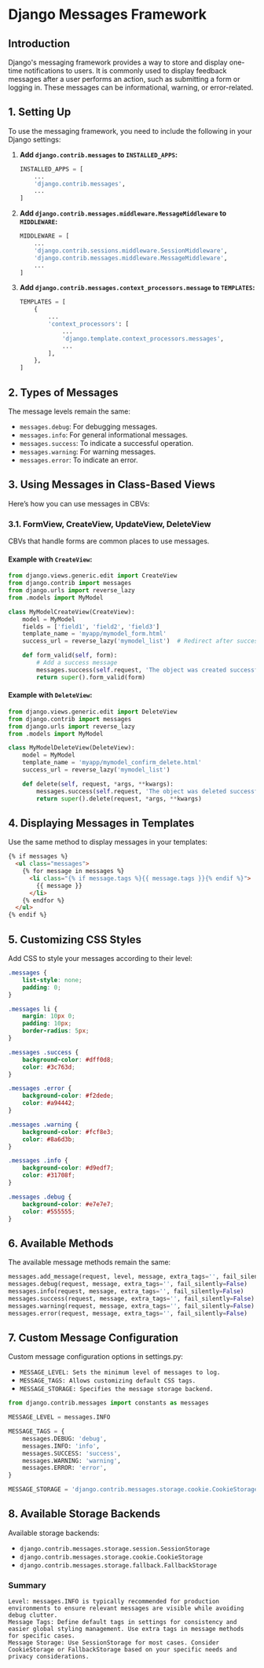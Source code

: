 # Django Messages Framework

## Introduction

Django's messaging framework provides a way to store and display one-time notifications to users. It is commonly used to display feedback messages after a user performs an action, such as submitting a form or logging in. These messages can be informational, warning, or error-related.

## 1. Setting Up

To use the messaging framework, you need to include the following in your Django settings:

1. **Add `django.contrib.messages` to `INSTALLED_APPS`:**

    ```python
    INSTALLED_APPS = [
        ...
        'django.contrib.messages',
        ...
    ]
    ```

2. **Add `django.contrib.messages.middleware.MessageMiddleware` to `MIDDLEWARE`:**

    ```python
    MIDDLEWARE = [
        ...
        'django.contrib.sessions.middleware.SessionMiddleware',
        'django.contrib.messages.middleware.MessageMiddleware',
        ...
    ]
    ```

3. **Add `django.contrib.messages.context_processors.message` to `TEMPLATES`:**

    ```python
    TEMPLATES = [
        {
            ...
            'context_processors': [
                ...
                'django.template.context_processors.messages',
                ...
            ],
        },
    ]
    ```


## 2. Types of Messages

The message levels remain the same:

- `messages.debug`: For debugging messages.
- `messages.info`: For general informational messages.
- `messages.success`: To indicate a successful operation.
- `messages.warning`: For warning messages.
- `messages.error`: To indicate an error.

## 3. Using Messages in Class-Based Views

Here’s how you can use messages in CBVs:

### 3.1. FormView, CreateView, UpdateView, DeleteView

CBVs that handle forms are common places to use messages.

#### Example with `CreateView`:

```python
from django.views.generic.edit import CreateView
from django.contrib import messages
from django.urls import reverse_lazy
from .models import MyModel

class MyModelCreateView(CreateView):
    model = MyModel
    fields = ['field1', 'field2', 'field3']
    template_name = 'myapp/mymodel_form.html'
    success_url = reverse_lazy('mymodel_list')  # Redirect after success

    def form_valid(self, form):
        # Add a success message
        messages.success(self.request, 'The object was created successfully.')
        return super().form_valid(form)
```

#### Example with `DeleteView`:
```python
from django.views.generic.edit import DeleteView
from django.contrib import messages
from django.urls import reverse_lazy
from .models import MyModel

class MyModelDeleteView(DeleteView):
    model = MyModel
    template_name = 'myapp/mymodel_confirm_delete.html'
    success_url = reverse_lazy('mymodel_list')

    def delete(self, request, *args, **kwargs):
        messages.success(self.request, 'The object was deleted successfully.', extra_tags='alert-success')
        return super().delete(request, *args, **kwargs)
```
## 4. Displaying Messages in Templates

Use the same method to display messages in your templates:

```html
{% if messages %}
  <ul class="messages">
    {% for message in messages %}
      <li class="{% if message.tags %}{{ message.tags }}{% endif %}">
        {{ message }}
      </li>
    {% endfor %}
  </ul>
{% endif %}
```
## 5. Customizing CSS Styles

Add CSS to style your messages according to their level:

```css 
.messages {
    list-style: none;
    padding: 0;
}

.messages li {
    margin: 10px 0;
    padding: 10px;
    border-radius: 5px;
}

.messages .success {
    background-color: #dff0d8;
    color: #3c763d;
}

.messages .error {
    background-color: #f2dede;
    color: #a94442;
}

.messages .warning {
    background-color: #fcf8e3;
    color: #8a6d3b;
}

.messages .info {
    background-color: #d9edf7;
    color: #31708f;
}

.messages .debug {
    background-color: #e7e7e7;
    color: #555555;
}
```

## 6. Available Methods

The available message methods remain the same:

```python
messages.add_message(request, level, message, extra_tags='', fail_silently=False)
messages.debug(request, message, extra_tags='', fail_silently=False)
messages.info(request, message, extra_tags='', fail_silently=False)
messages.success(request, message, extra_tags='', fail_silently=False)
messages.warning(request, message, extra_tags='', fail_silently=False)
messages.error(request, message, extra_tags='', fail_silently=False)
```

## 7. Custom Message Configuration

Custom message configuration options in settings.py:

- `MESSAGE_LEVEL: Sets the minimum level of messages to log.`
- `MESSAGE_TAGS: Allows customizing default CSS tags.`
- `MESSAGE_STORAGE: Specifies the message storage backend.`

```python
from django.contrib.messages import constants as messages

MESSAGE_LEVEL = messages.INFO

MESSAGE_TAGS = {
    messages.DEBUG: 'debug',
    messages.INFO: 'info',
    messages.SUCCESS: 'success',
    messages.WARNING: 'warning',
    messages.ERROR: 'error',
}

MESSAGE_STORAGE = 'django.contrib.messages.storage.cookie.CookieStorage'
```

## 8. Available Storage Backends

Available storage backends:

- `django.contrib.messages.storage.session.SessionStorage`
- `django.contrib.messages.storage.cookie.CookieStorage`
- `django.contrib.messages.storage.fallback.FallbackStorage`

### Summary

```text
Level: messages.INFO is typically recommended for production environments to ensure relevant messages are visible while avoiding debug clutter.
Message Tags: Define default tags in settings for consistency and easier global styling management. Use extra tags in message methods for specific cases.
Message Storage: Use SessionStorage for most cases. Consider CookieStorage or FallbackStorage based on your specific needs and privacy considerations.
```